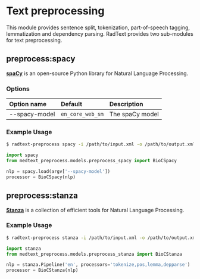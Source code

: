 # Text preprocessing

This module provides sentence split, tokenization, part-of-speech tagging,
lemmatization and dependency parsing. RadText provides two sub-modules for text preprocessing.

## preprocess:spacy

[**spaCy**](https://spacy.io/) is an open-source Python library for Natural Language
Processing.

### Options

| Option name   | Default          | Description              |
|:--------------|:-----------------|:-------------------------|
| --spacy-model | `en_core_web_sm` | The spaCy model          |

### Example Usage

```bash
$ radtext-preprocess spacy -i /path/to/input.xml -o /path/to/output.xml
```

```python
import spacy
from medtext_preprocess.models.preprocess_spacy import BioCSpacy

nlp = spacy.load(argv['--spacy-model'])
processor = BioCSpacy(nlp)
```

## preprocess:stanza

[**Stanza**](https://stanfordnlp.github.io/stanza/) is a collection of efficient
tools for Natural Language Processing.

### Example Usage

```bash
$ radtext-preprocess stanza -i /path/to/input.xml -o /path/to/output.xml
```

```python
import stanza
from medtext_preprocess.models.preprocess_stanza import BioCStanza

nlp = stanza.Pipeline('en', processors='tokenize,pos,lemma,depparse')
processor = BioCStanza(nlp)
```